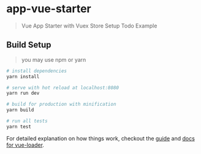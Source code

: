 # app-vue-starter

> Vue App Starter with Vuex Store Setup Todo Example
<!-- commit 1 --> 
<!-- commit 2 -->
## Build Setup

> you may use npm or yarn

``` bash
# install dependencies
yarn install

# serve with hot reload at localhost:8080
yarn run dev

# build for production with minification
yarn build

# run all tests
yarn test
```

For detailed explanation on how things work, checkout the [guide](http://vuejs-templates.github.io/webpack/) and [docs for vue-loader](http://vuejs.github.io/vue-loader).
